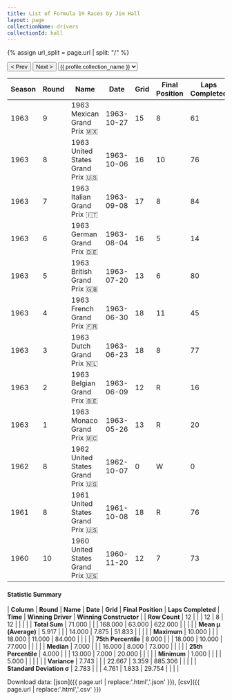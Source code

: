 ```yaml
---
title: List of Formula 1® Races by Jim Hall
layout: page
collectionName: drivers
collectionId: hall
---
```


{% assign url_split = page.url | split: "/" %}
<div id="collection-navigation">
<button onclick="selector.options[selector.selectedIndex-1].value && (window.location = selector.options[selector.selectedIndex-1].value);">&lt; Prev</button>
<button onclick="selector.options[selector.selectedIndex+1].value && (window.location = selector.options[selector.selectedIndex+1].value);">Next &gt;</button>
<select id="selector" onchange="this.options[this.selectedIndex].value && (window.location = this.options[this.selectedIndex].value);">
  {% for collectionId in site.data[page.collectionName].refs %}
    {% if collectionId == page.collectionId %}
      {% assign selected = "selected" %}
    {% else %}
      {% assign selected = "" %}
    {% endif %}
    {% assign profile = site.data[page.collectionName][collectionId].profile %}
    <option value="/f1/{{ page.collectionName }}/{{ collectionId }}/{{ url_split[4] }}" {{ selected }}>{{ profile.collection_name }}</option>
  {% endfor %}
</select>
</div>

| Season | Round | Name | Date | Grid | Final Position | Laps Completed | Time | Winning Driver | Winning Constructor |
|--|--|--|--|--|--|--|--|--|--|
| 1963 | 9 | 1963 Mexican Grand Prix 🇲🇽 | 1963-10-27 | 15 | 8 | 61 |   | Jim Clark 🇬🇧 | Lotus-Climax 🇬🇧 |
| 1963 | 8 | 1963 United States Grand Prix 🇺🇸 | 1963-10-06 | 16 | 10 | 76 |   | Graham Hill 🇬🇧 | BRM 🇬🇧 |
| 1963 | 7 | 1963 Italian Grand Prix 🇮🇹 | 1963-09-08 | 17 | 8 | 84 |   | Jim Clark 🇬🇧 | Lotus-Climax 🇬🇧 |
| 1963 | 6 | 1963 German Grand Prix 🇩🇪 | 1963-08-04 | 16 | 5 | 14 |   | John Surtees 🇬🇧 | Ferrari 🇮🇹 |
| 1963 | 5 | 1963 British Grand Prix 🇬🇧 | 1963-07-20 | 13 | 6 | 80 |   | Jim Clark 🇬🇧 | Lotus-Climax 🇬🇧 |
| 1963 | 4 | 1963 French Grand Prix 🇫🇷 | 1963-06-30 | 18 | 11 | 45 |   | Jim Clark 🇬🇧 | Lotus-Climax 🇬🇧 |
| 1963 | 3 | 1963 Dutch Grand Prix 🇳🇱 | 1963-06-23 | 18 | 8 | 77 |   | Jim Clark 🇬🇧 | Lotus-Climax 🇬🇧 |
| 1963 | 2 | 1963 Belgian Grand Prix 🇧🇪 | 1963-06-09 | 12 | R | 16 |   | Jim Clark 🇬🇧 | Lotus-Climax 🇬🇧 |
| 1963 | 1 | 1963 Monaco Grand Prix 🇲🇨 | 1963-05-26 | 13 | R | 20 |   | Graham Hill 🇬🇧 | BRM 🇬🇧 |
| 1962 | 8 | 1962 United States Grand Prix 🇺🇸 | 1962-10-07 | 0 | W | 0 |   | Jim Clark 🇬🇧 | Lotus-Climax 🇬🇧 |
| 1961 | 8 | 1961 United States Grand Prix 🇺🇸 | 1961-10-08 | 18 | R | 76 |   | Innes Ireland 🇬🇧 | Lotus-Climax 🇬🇧 |
| 1960 | 10 | 1960 United States Grand Prix 🇺🇸 | 1960-11-20 | 12 | 7 | 73 |   | Stirling Moss 🇬🇧 | Team Lotus 🇬🇧 |

#### Statistic Summary

| **Column** | **Round** | **Name** | **Date** | **Grid** | **Final Position** | **Laps Completed** | **Time** | **Winning Driver** | **Winning Constructor** |
| **Row Count** | 12 |  |  | 12 | 8 | 12 |  |  |  |
| **Total Sum** | 71.000 |  |  | 168.000 | 63.000 | 622.000 |  |  |  |
| **Mean μ (Average)** | 5.917 |  |  | 14.000 | 7.875 | 51.833 |  |  |  |
| **Maximum** | 10.000 |  |  | 18.000 | 11.000 | 84.000 |  |  |  |
| **75th Percentile** | 8.000 |  |  | 18.000 | 10.000 | 77.000 |  |  |  |
| **Median** | 7.000 |  |  | 16.000 | 8.000 | 73.000 |  |  |  |
| **25th Percentile** | 4.000 |  |  | 13.000 | 7.000 | 20.000 |  |  |  |
| **Minimum** | 1.000 |  |  |  | 5.000 |  |  |  |  |
| **Variance** | 7.743 |  |  | 22.667 | 3.359 | 885.306 |  |  |  |
| **Standard Deviation σ** | 2.783 |  |  | 4.761 | 1.833 | 29.754 |  |  |  |

Download data: [json]({{ page.url | replace:'.html','.json' }}), [csv]({{ page.url | replace:'.html','.csv' }})
